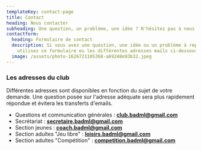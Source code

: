 ```yaml
---
templateKey: contact-page
title: Contact
heading: Nous contacter
subheading: Une question, un problème, une idée ? N'hésitez pas à nous contacter !
contactform:
  heading: Formulaire de contact
  description: Si vous avez une question, une idée ou un problème à reporter,
    utilisez ce formulaire ou les différentes adresses mails ci-dessous.
  image: /assets/photo-1626721105368-a69248e93b32.jpeg
---
```

### Les adresses du club

Différentes adresses sont disponibles en fonction du sujet de votre demande. Une question posée sur l'adresse adéquate sera plus rapidement répondue et évitera les transferts d'emails.

* Questions et communication générales : **[club.badml@gmail.com](mailto:club.badml@gmail.com)**
* Secrétariat : **[secretaire.badml@gmail.com](mailto:secretaire.badml@gmail.com)**
* Section jeunes : **[coach.badml@gmail.com](mailto:coach.badml@gmail.com)**
* Section adultes "Jeu libre" : **[loisirs.badml@gmail.com](mailto:loisirs.badml@gmail.com)**
* Section adultes "Compétition" : **[competition.badml@gmail.com](mailto:competition.badml@gmail.com)**